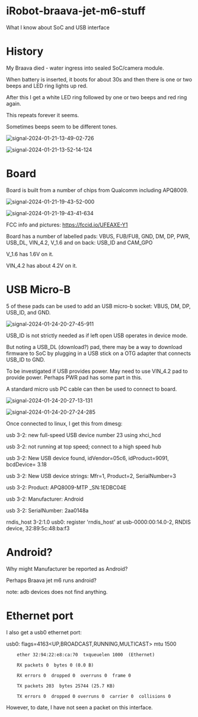 # iRobot-braava-jet-m6-stuff
What I know about SoC and USB interface

# History
My Braava died - water ingress into sealed SoC/camera module.

When battery is inserted, it boots for about 30s and then there is one or two beeps and LED ring lights up red.

After this I get a white LED ring followed by one or two beeps and red ring again.

This repeats forever it seems.

Sometimes beeps seem to be different tones.

![signal-2024-01-21-13-49-02-726](https://github.com/philcolbourn/iRobot-braava-jet-m6-stuff/assets/3045809/9a31cabf-b56e-4d19-9dd9-6d71920ec42b)

![signal-2024-01-21-13-52-14-124](https://github.com/philcolbourn/iRobot-braava-jet-m6-stuff/assets/3045809/a948ef03-ed33-4800-8689-a18e1771260b)


# Board
Board is built from a number of chips from Qualcomm including APQ8009.

![signal-2024-01-21-19-43-52-000](https://github.com/philcolbourn/iRobot-braava-jet-m6-stuff/assets/3045809/c9358091-f259-4433-827c-06f80d5e0a15)

![signal-2024-01-21-19-43-41-634](https://github.com/philcolbourn/iRobot-braava-jet-m6-stuff/assets/3045809/32837b88-8b1a-4589-933b-24c2fac77792)

FCC info and pictures: https://fccid.io/UFEAXE-Y1

Board has a number of labelled pads: VBUS, FUB/FU8, GND, DM, DP, PWR, USB_DL, VIN_4.2, V_1.6 and on back: USB_ID and CAM_GPO

V_1.6 has 1.6V on it.

VIN_4.2 has about 4.2V on it.

# USB Micro-B
5 of these pads can be used to add an USB micro-b socket: VBUS, DM, DP, USB_ID, and GND.

![signal-2024-01-24-20-27-45-911](https://github.com/philcolbourn/iRobot-braava-jet-m6-stuff/assets/3045809/5ccda293-376b-4b41-8aa2-4d9d6804301f)


USB_ID is not strictly needed as if left open USB operates in device mode.

But noting a USB_DL (download?) pad, there may be a way to download firmware to SoC by plugging in a USB stick on a OTG adapter that connects USB_ID to GND.

To be investigated if USB provides power. May need to use VIN_4.2 pad to provide power. Perhaps PWR pad has some part in this.

A standard micro usb PC cable can then be used to connect to board.

![signal-2024-01-24-20-27-13-131](https://github.com/philcolbourn/iRobot-braava-jet-m6-stuff/assets/3045809/7c8c1f7f-3e8e-40fa-a3e5-71ba857f979b)


![signal-2024-01-24-20-27-24-285](https://github.com/philcolbourn/iRobot-braava-jet-m6-stuff/assets/3045809/975a0d57-b531-4b78-976a-937314e418ff)


Once connected to linux, I get this from dmesg:

usb 3-2: new full-speed USB device number 23 using xhci_hcd

usb 3-2: not running at top speed; connect to a high speed hub

usb 3-2: New USB device found, idVendor=05c6, idProduct=9091, bcdDevice= 3.18

usb 3-2: New USB device strings: Mfr=1, Product=2, SerialNumber=3

usb 3-2: Product: APQ8009-MTP _SN:1EDBC04E

usb 3-2: Manufacturer: Android

usb 3-2: SerialNumber: 2aa0148a

rndis_host 3-2:1.0 usb0: register 'rndis_host' at usb-0000:00:14.0-2, RNDIS device, 32:89:5c:48:ba:f3

# Android?
Why might Manufacturer be reported as Android?

Perhaps Braava jet m6 runs android?

note: adb devices does not find anything.

# Ethernet port
I also get a usb0 ethernet port:

usb0: flags=4163<UP,BROADCAST,RUNNING,MULTICAST>  mtu 1500

        ether 32:94:22:e8:ca:70  txqueuelen 1000  (Ethernet)

        RX packets 0  bytes 0 (0.0 B)
        
        RX errors 0  dropped 0  overruns 0  frame 0
        
        TX packets 203  bytes 25744 (25.7 KB)
        
        TX errors 0  dropped 0 overruns 0  carrier 0  collisions 0

However, to date, I have not seen a packet on this interface.


